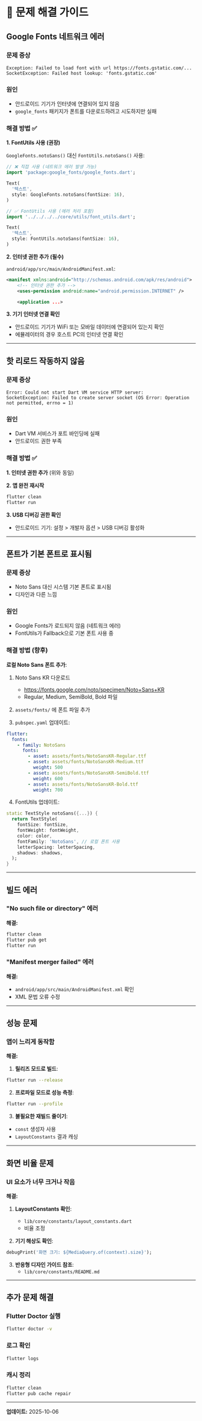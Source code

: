 # 🔧 문제 해결 가이드

## Google Fonts 네트워크 에러

### 문제 증상
```
Exception: Failed to load font with url https://fonts.gstatic.com/...
SocketException: Failed host lookup: 'fonts.gstatic.com'
```

### 원인
- 안드로이드 기기가 인터넷에 연결되어 있지 않음
- `google_fonts` 패키지가 폰트를 다운로드하려고 시도하지만 실패

### 해결 방법 ✅

**1. FontUtils 사용 (권장)**

`GoogleFonts.notoSans()` 대신 `FontUtils.notoSans()` 사용:

```dart
// ❌ 직접 사용 (네트워크 에러 발생 가능)
import 'package:google_fonts/google_fonts.dart';

Text(
  '텍스트',
  style: GoogleFonts.notoSans(fontSize: 16),
)

// ✅ FontUtils 사용 (에러 처리 포함)
import '../../../../core/utils/font_utils.dart';

Text(
  '텍스트',
  style: FontUtils.notoSans(fontSize: 16),
)
```

**2. 인터넷 권한 추가 (필수)**

`android/app/src/main/AndroidManifest.xml`:
```xml
<manifest xmlns:android="http://schemas.android.com/apk/res/android">
    <!-- 인터넷 권한 추가 -->
    <uses-permission android:name="android.permission.INTERNET" />

    <application ...>
```

**3. 기기 인터넷 연결 확인**
- 안드로이드 기기가 WiFi 또는 모바일 데이터에 연결되어 있는지 확인
- 에뮬레이터의 경우 호스트 PC의 인터넷 연결 확인

---

## 핫 리로드 작동하지 않음

### 문제 증상
```
Error: Could not start Dart VM service HTTP server:
SocketException: Failed to create server socket (OS Error: Operation not permitted, errno = 1)
```

### 원인
- Dart VM 서비스가 포트 바인딩에 실패
- 안드로이드 권한 부족

### 해결 방법 ✅

**1. 인터넷 권한 추가** (위와 동일)

**2. 앱 완전 재시작**
```bash
flutter clean
flutter run
```

**3. USB 디버깅 권한 확인**
- 안드로이드 기기: 설정 > 개발자 옵션 > USB 디버깅 활성화

---

## 폰트가 기본 폰트로 표시됨

### 문제 증상
- Noto Sans 대신 시스템 기본 폰트로 표시됨
- 디자인과 다른 느낌

### 원인
- Google Fonts가 로드되지 않음 (네트워크 에러)
- FontUtils가 Fallback으로 기본 폰트 사용 중

### 해결 방법 (향후)

**로컬 Noto Sans 폰트 추가**:

1. Noto Sans KR 다운로드
   - https://fonts.google.com/noto/specimen/Noto+Sans+KR
   - Regular, Medium, SemiBold, Bold 파일

2. `assets/fonts/` 에 폰트 파일 추가

3. `pubspec.yaml` 업데이트:
```yaml
flutter:
  fonts:
    - family: NotoSans
      fonts:
        - asset: assets/fonts/NotoSansKR-Regular.ttf
        - asset: assets/fonts/NotoSansKR-Medium.ttf
          weight: 500
        - asset: assets/fonts/NotoSansKR-SemiBold.ttf
          weight: 600
        - asset: assets/fonts/NotoSansKR-Bold.ttf
          weight: 700
```

4. FontUtils 업데이트:
```dart
static TextStyle notoSans({...}) {
  return TextStyle(
    fontSize: fontSize,
    fontWeight: fontWeight,
    color: color,
    fontFamily: 'NotoSans', // 로컬 폰트 사용
    letterSpacing: letterSpacing,
    shadows: shadows,
  );
}
```

---

## 빌드 에러

### "No such file or directory" 에러

**해결:**
```bash
flutter clean
flutter pub get
flutter run
```

### "Manifest merger failed" 에러

**해결:**
- `android/app/src/main/AndroidManifest.xml` 확인
- XML 문법 오류 수정

---

## 성능 문제

### 앱이 느리게 동작함

**해결:**

1. **릴리즈 모드로 빌드**:
```bash
flutter run --release
```

2. **프로파일 모드로 성능 측정**:
```bash
flutter run --profile
```

3. **불필요한 재빌드 줄이기**:
- `const` 생성자 사용
- `LayoutConstants` 결과 캐싱

---

## 화면 비율 문제

### UI 요소가 너무 크거나 작음

**해결:**

1. **LayoutConstants 확인**:
   - `lib/core/constants/layout_constants.dart`
   - 비율 조정

2. **기기 해상도 확인**:
```dart
debugPrint('화면 크기: ${MediaQuery.of(context).size}');
```

3. **반응형 디자인 가이드 참조**:
   - `lib/core/constants/README.md`

---

## 추가 문제 해결

### Flutter Doctor 실행
```bash
flutter doctor -v
```

### 로그 확인
```bash
flutter logs
```

### 캐시 정리
```bash
flutter clean
flutter pub cache repair
```

---

**업데이트:** 2025-10-06
